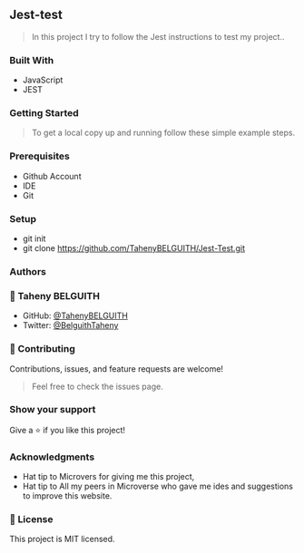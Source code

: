 ## Jest-test

> In this project I try to follow the Jest instructions to test my project..


### Built With
- JavaScript
- JEST
  
### Getting Started

> To get a local copy up and running follow these simple example steps.

### Prerequisites

- Github Account
- IDE
- Git

### Setup

- git init
- git clone https://github.com/TahenyBELGUITH/Jest-Test.git

### Authors

### 👩 Taheny BELGUITH

- GitHub: [@TahenyBELGUITH](https://github.com/TahenyBELGUITH)
- Twitter: [@BelguithTaheny](https://twitter.com/BelguithTaheny)

### 🤝 Contributing

Contributions, issues, and feature requests are welcome!

> Feel free to check the issues page.

### Show your support

Give a ⭐️ if you like this project!


### Acknowledgments
- Hat tip to Microvers for giving me this project,
- Hat tip to All my peers in Microverse who gave me ides and suggestions to improve this website.


### 📝 License

This project is MIT licensed.
